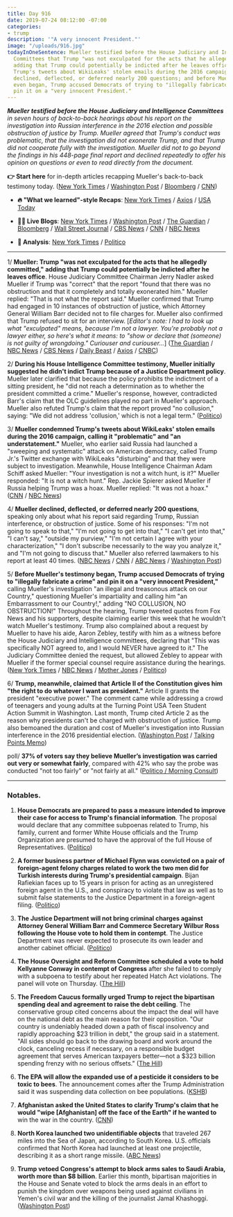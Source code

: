 ```yaml
---
title: Day 916
date: 2019-07-24 08:12:00 -07:00
categories:
- trump
description: '"A very innocent President."'
image: "/uploads/916.jpg"
todayInOneSentence: Mueller testified before the House Judiciary and Intelligence
  Committees that Trump "was not exculpated for the acts that he allegedly committed,"
  adding that Trump could potentially be indicted after he leaves office and condemned
  Trump's tweets about WikiLeaks' stolen emails during the 2016 campaign; Mueller
  declined, deflected, or deferred nearly 200 questions; and before Mueller's testimony
  even began, Trump accused Democrats of trying to "illegally fabricate a crime" and
  pin it on a "very innocent President."
---
```


***Mueller testified before the House Judiciary and Intelligence Committees** in seven hours of back-to-back hearings  about his report on the investigation into Russian interference in the 2016 election and possible obstruction of justice by Trump. Mueller agreed that Trump's conduct was problematic, that the investigation did not exonerate Trump, and that Trump did not cooperate fully with the investigation. Mueller did not to go beyond the findings in his 448-page final report and declined repeatedly to offer his opinion on questions or even to read directly from the document.*

**👉 Start here** for in-depth articles recapping Mueller's back-to-back testimony today. ([New York Times](https://www.nytimes.com/2019/07/24/us/politics/mueller-testimony.html) / [Washington Post](https://www.washingtonpost.com/national-security/mueller-testimony-congress-live/2019/07/24/d51a82d6-aca1-11e9-bc5c-e73b603e7f38_story.html) / [Bloomberg](https://www.bloomberg.com/news/articles/2019-07-24/mueller-testifies-as-democrats-vow-they-ll-press-him-on-trump?srnd=politics-vp) / [CNN](https://www.cnn.com/2019/07/24/politics/mueller-testimony-before-congress/index.html))

* **🔥 "What we learned"-style Recaps**: [New York Times](https://www.nytimes.com/2019/07/24/us/politics/mueller-testimony.html) / [Axios](https://www.axios.com/robert-mueller-house-intelligence-testimony-russia-investigation-99ea7e11-6d6d-431c-aa3f-18ff103b9478.html) / [USA Today](https://www.usatoday.com/story/news/politics/2019/07/24/robert-mueller-testimony-terse-conclusion-trump-russia-probe/1798408001/)

* **👩‍💻 Live Blogs**: [New York Times](https://www.nytimes.com/2019/07/24/us/politics/mueller-testimony.html) / [Washington Post](https://www.washingtonpost.com/national-security/mueller-testimony-congress-live/2019/07/24/d51a82d6-aca1-11e9-bc5c-e73b603e7f38_story.html) / [The Guardian](https://www.theguardian.com/us-news/live/2019/jul/24/mueller-testimony-live-stream-trump-news-today-russia-obstruction-report-latest-updates-hearing) / [Bloomberg](https://www.bloomberg.com/news/live-blog/2019-07-11/special-counsel-mueller-testifies-before-house-panels) / [Wall Street Journal](https://www.wsj.com/livecoverage/robert-mueller-house) / [CBS News](https://www.cbsnews.com/live-news/mueller-testimony-hearing-watch-live-stream-special-counsel-report-hearing-congress-2019-07-24/) / [CNN](https://www.cnn.com/politics/live-news/robert-mueller-congress-testimony/index.html) / [NBC News](https://www.nbcnews.com/politics/politics-news/live-blog/mueller-testimony-live-updates-today-s-congressional-hearing-n1033321)

* **🤔 Analysis**: [New York Times](https://www.nytimes.com/interactive/2019/07/24/us/politics/robert-mueller-hearing-analysis.html) / [Politico](https://www.politico.com/interactives/2019/live-updates-and-analysis/robert-mueller-testimony-live-streaming-watch-online-video-and-analysis/)

---

1/ **Mueller: Trump "was not exculpated for the acts that he allegedly committed," adding that Trump could potentially be indicted after he leaves office**. House Judiciary Committee Chairman Jerry Nadler asked Mueller if Trump was "correct" that the report "found that there was no obstruction and that it completely and totally exonerated him." Mueller replied: "That is not what the report said." Mueller confirmed that Trump had engaged in 10 instances of obstruction of justice, which Attorney General William Barr decided not to file charges for. Mueller also confirmed that Trump refused to sit for an interview. \[*Editor's note: I had to look up what "exculpated" means, because I'm not a lawyer. You're probably not a lawyer either, so here's what it means: to "show or declare that (someone) is not guilty of wrongdoing." Curiouser and curiouser...*\] ([The Guardian](https://www.theguardian.com/us-news/2019/jul/24/robert-mueller-hearing-special-counsel-testifies-trump-russia) / [NBC News](https://www.nbcnews.com/politics/donald-trump/robert-mueller-testimony-congress-n1033156) / [CBS News](https://www.cbsnews.com/news/robert-mueller-testimony-undercuts-trump-key-claims-about-the-special-counsel-report/) / [Daily Beast](https://www.thedailybeast.com/mueller-testimony-former-special-counsel-testifies-before-congress) / [Axios](https://www.axios.com/mueller-trump-charges-obstruction-after-leaves-office-0159957c-cfd7-44f5-ae19-974e11ebe706.html) / [CNBC](https://www.cnbc.com/2019/07/24/mueller-testimony-trump-was-not-totally-exonerated-in-russia-probe.html))

2/ **During his House Intelligence Committee testimony, Mueller initially suggested he didn't indict Trump because of a Justice Department policy**.  Mueller later clarified that because the policy prohibits the indictment of a sitting president, he "did not reach a determination as to whether the president committed a crime." Mueller's response, however, contradicted Barr's claim that the OLC guidelines played no part in Mueller's approach. Mueller also refuted Trump's claim that the report proved "no collusion," saying: "We did not address 'collusion,' which is not a legal term." ([Politico](https://www.politico.com/story/2019/07/24/robert-mueller-testimony-1428423))

3/ **Mueller condemned Trump's tweets about WikiLeaks' stolen emails during the 2016 campaign, calling it "problematic" and "an understatement."** Mueller, who earlier said Russia had launched a "sweeping and systematic" attack on American democracy, called Trump Jr.'s Twitter exchange with WikiLeaks "disturbing" and that they were subject to investigation. Meanwhile, House Intelligence Chairman Adam Schiff asked Mueller: "Your investigation is not a witch hunt, is it?" Mueller responded: "It is not a witch hunt." Rep. Jackie Spierer asked Mueller if Russia helping Trump was a hoax. Mueller replied: "It was not a hoax." ([CNN](https://www.cnn.com/2019/07/24/politics/mueller-testimony-before-congress/index.html) / [NBC News](https://www.nbcnews.com/politics/donald-trump/robert-mueller-testimony-congress-n1033156))

4/ **Mueller declined, deflected, or deferred nearly 200 questions**, speaking only about what his report said regarding Trump, Russian interference, or obstruction of justice. Some of his responses: "I'm not going to speak to that," "I'm not going to get into that," "I can't get into that," "I can't say," "outside my purview," "I'm not certain I agree with your characterization," "I don't subscribe necessarily to the way you analyze it," and "I'm not going to discuss that." Mueller also referred lawmakers to his report at least 40 times. ([NBC News](https://www.nbcnews.com/politics/politics-news/robert-mueller-house-testimony-tracker-july-2019-n1033166) / [CNN](https://www.cnn.com/politics/live-news/robert-mueller-congress-testimony/h_56f5a8ce9e2ceaabcd389ee8b91f4bc7) / [ABC News](https://abcnews.go.com/Politics/special-counsel-robert-mueller-testify-capitol-hill/story?id=64508660) / [Washington Post](https://www.washingtonpost.com/politics/2019/07/24/here-are-times-mueller-objected-congresss-interpretations-his-report/))

5/ **Before Mueller's testimony began, Trump accused Democrats of trying to "illegally fabricate a crime" and pin it on a "very innocent President,"** calling Mueller's investigation "an illegal and treasonous attack on our Country," questioning Mueller's impartiality and calling him "an Embarrassment to our Country!," adding "NO COLLUSION, NO OBSTRUCTION!" Throughout the hearing, Trump tweeted quotes from Fox News and his supporters, despite claiming earlier this week that he wouldn't watch Mueller's testimony. Trump also complained about a request by Mueller to have his aide, Aaron Zebley, testify with him as a witness before the House Judiciary and Intelligence committees, declaring that "This was specifically NOT agreed to, and I would NEVER have agreed to it." The Judiciary Committee denied the request, but allowed Zebley to appear with Mueller if the former special counsel require assistance during the hearings. ([New York Times](https://www.nytimes.com/2019/07/24/us/politics/trump-mueller.html) / [NBC News](https://www.nbcnews.com/politics/white-house/trump-ahead-special-counsel-testimony-why-didn-t-mueller-investigate-n1033301) / [Mother Jones](https://www.motherjones.com/politics/2019/07/trump-mueller-day-morning-attacks/) / [Politico](https://www.politico.com/story/2019/07/24/donald-trump-mueller-testimony-1428429))

6/ **Trump, meanwhile, claimed that Article II of the Constitution gives him "the right to do whatever I want as president."** Article II grants the president "executive power." The comment came while addressing a crowd of teenagers and young adults at the Turning Point USA Teen Student Action Summit in Washington. Last month, Trump cited Article 2 as the reason why presidents can't be charged with obstruction of justice. Trump also bemoaned the duration and cost of Mueller's investigation into Russian interference in the 2016 presidential election. ([Washington Post](https://www.washingtonpost.com/politics/2019/07/23/trump-falsely-tells-auditorium-full-teens-constitution-gives-him-right-do-whatever-i-want/) / [Talking Points Memo](https://talkingpointsmemo.com/news/trump-claim-article-2-right-whatever-want-president))

poll/ **37% of voters say they believe Mueller’s investigation was carried out very or somewhat fairly**, compared with 42% who say the probe was conducted "not too fairly" or "not fairly at all." ([Politico / Morning Consult](https://www.politico.com/story/2019/07/24/poll-democrats-russia-investigation-1428353))

---

### Notables.

1. **House Democrats are prepared to pass a measure intended to improve their case for access to Trump's financial information**. The proposal would declare that any committee subpoenas related to Trump, his family, current and former White House officials and the Trump Organization are presumed to have the approval of the full House of Representatives. ([Politico](https://www.politico.com/story/2019/07/23/house-endorse-trump-subpoenas-1428175))

2. **A former business partner of Michael Flynn was convicted on a pair of foreign-agent felony charges related to work the two men did for Turkish interests during Trump's presidential campaign**. Bijan Rafiekian faces up to 15 years in prison for acting as an unregistered foreign agent in the U.S., and conspiracy to violate that law as well as to submit false statements to the Justice Department in a foreign-agent filing. ([Politico](https://www.politico.com/story/2019/07/23/trump-adviser-bijan-rafiekian-convicted-1428176))

3. **The Justice Department will not bring criminal charges against Attorney General William Barr and Commerce Secretary Wilbur Ross following the House vote to hold them in contempt**. The Justice Department was never expected to prosecute its own leader and another cabinet official. ([Politico](https://www.politico.com/story/2019/07/24/justice-william-barr-wilbur-ross-1432595))

4. **The House Oversight and Reform Committee scheduled a vote to hold Kellyanne Conway in contempt of Congress** after she failed to comply with a subpoena to testify about her repeated Hatch Act violations. The panel will vote on Thursday. ([The Hill](https://thehill.com/homenews/house/454211-house-oversight-schedules-thursday-vote-to-hold-kellyanne-conway-in-contempt))

5. **The Freedom Caucus formally urged Trump to reject the bipartisan spending deal and agreement to raise the debt ceiling**. The conservative group cited concerns about the impact the deal will have on the national debt as the main reason for their opposition. "Our country is undeniably headed down a path of fiscal insolvency and rapidly approaching $23 trillion in debt," the group said in a statement. "All sides should go back to the drawing board and work around the clock, canceling recess if necessary, on a responsible budget agreement that serves American taxpayers better—not a $323 billion spending frenzy with no serious offsets." ([The Hill](https://thehill.com/homenews/house/454439-freedom-caucus-formally-opposes-trumps-budget-deal))

6. **The EPA will allow the expanded use of a pesticide it considers to be toxic to bees**. The announcement comes after the Trump Administration said it was suspending data collection on bee populations. ([KSHB](https://www.kshb.com/news/local-news/epa-announces-expanded-use-of-pesticide-believed-to-be-toxic-to-bees))

7. **Afghanistan asked the United States to clarify Trump's claim that he would "wipe \[Afghanistan\] off the face of the Earth" if he wanted to** win the war in the country. ([CNN](https://www.cnn.com/2019/07/23/politics/afghanistan-pushback-trump-comments/index.html))

8. **North Korea launched two unidentifiable objects** that traveled 267 miles into the Sea of Japan, according to South Korea. U.S. officials confirmed that North Korea had launched at least one projectile, describing it as a short range missile. ([ABC News](https://abcnews.go.com/International/north-korea-launches-unidentifiable-objects/story?id=64549551))

9. **Trump vetoed Congress's attempt to block arms sales to Saudi Arabia, worth more than $8 billion**. Earlier this month, bipartisan majorities in the House and Senate voted to block the arms deals in an effort to punish the kingdom over weapons being used against civilians in Yemen's civil war and the killing of the journalist Jamal Khashoggi. ([Washington Post](https://www.washingtonpost.com/news/politics/wp/2019/07/24/trump-vetoes-congresss-attempt-to-block-arms-sales-to-saudi-arabia-thwarting-effort-to-punish-kingdom-over-yemen-khashoggi/))